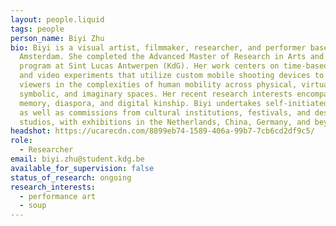 ```yaml
---
layout: people.liquid
tags: people
person_name: Biyi Zhu
bio: Biyi is a visual artist, filmmaker, researcher, and performer based in
  Amsterdam. She completed the Advanced Master of Research in Arts and Design
  program at Sint Lucas Antwerpen (KdG). Her work centers on time-based media
  and video experiments that utilize custom mobile shooting devices to immerse
  viewers in the complexities of human mobility across physical, virtual,
  symbolic, and imaginary spaces. Her recent research interests encompass
  memory, diaspora, and digital kinship. Biyi undertakes self-initiated projects
  as well as commissions from cultural institutions, festivals, and design
  studios, with exhibitions in the Netherlands, China, Germany, and beyond.
headshot: https://ucarecdn.com/8899eb74-1589-406a-99b7-7cb6cd2df9c5/
role:
  - Researcher
email: biyi.zhu@student.kdg.be
available_for_supervision: false
status_of_research: ongoing
research_interests:
  - performance art
  - soup
---
```

